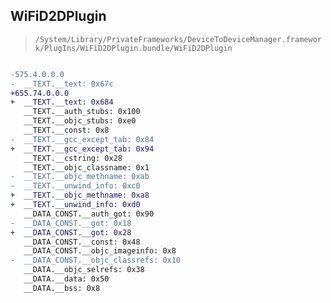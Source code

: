 ## WiFiD2DPlugin

> `/System/Library/PrivateFrameworks/DeviceToDeviceManager.framework/PlugIns/WiFiD2DPlugin.bundle/WiFiD2DPlugin`

```diff

-575.4.0.0.0
-  __TEXT.__text: 0x67c
+655.74.0.0.0
+  __TEXT.__text: 0x684
   __TEXT.__auth_stubs: 0x100
   __TEXT.__objc_stubs: 0xe0
   __TEXT.__const: 0x8
-  __TEXT.__gcc_except_tab: 0x84
+  __TEXT.__gcc_except_tab: 0x94
   __TEXT.__cstring: 0x28
   __TEXT.__objc_classname: 0x1
-  __TEXT.__objc_methname: 0xab
-  __TEXT.__unwind_info: 0xc0
+  __TEXT.__objc_methname: 0xa8
+  __TEXT.__unwind_info: 0xd0
   __DATA_CONST.__auth_got: 0x90
-  __DATA_CONST.__got: 0x18
+  __DATA_CONST.__got: 0x28
   __DATA_CONST.__const: 0x48
   __DATA_CONST.__objc_imageinfo: 0x8
-  __DATA_CONST.__objc_classrefs: 0x10
   __DATA.__objc_selrefs: 0x38
   __DATA.__data: 0x50
   __DATA.__bss: 0x8

```
